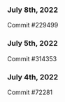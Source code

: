 ### July 8th, 2022

Commit #229499

### July 5th, 2022

Commit #314353


### July 4th, 2022

Commit #72281
